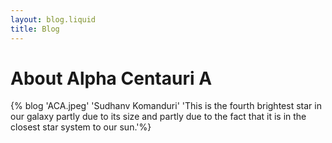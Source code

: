 ```yaml
---
layout: blog.liquid
title: Blog
---
```


# About **Alpha Centauri A**
{% blog 'ACA.jpeg' 'Sudhanv Komanduri' 'This is the fourth brightest star in our galaxy partly due to its size and partly due to the fact that it is in the closest star system to our sun.'%}
